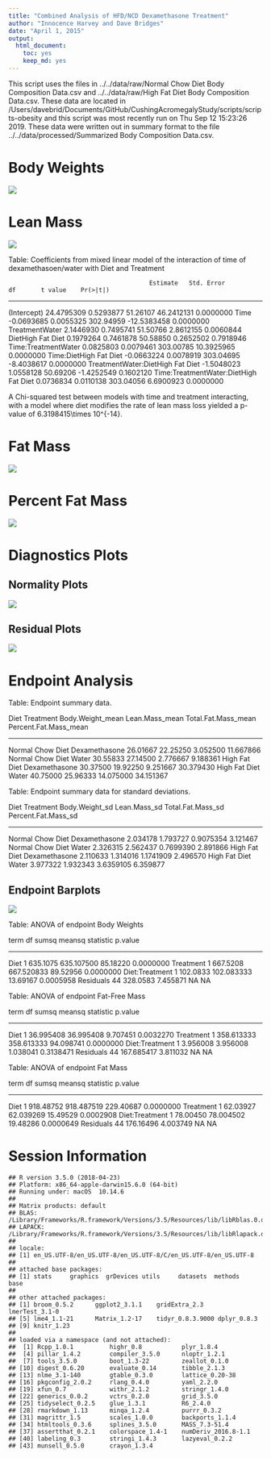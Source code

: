 ```yaml
---
title: "Combined Analysis of HFD/NCD Dexamethasone Treatment"
author: "Innocence Harvey and Dave Bridges"
date: "April 1, 2015"
output:
  html_document:
    toc: yes
    keep_md: yes
---
```






This script uses the files in ../../data/raw/Normal Chow Diet Body Composition Data.csv and ../../data/raw/High Fat Diet Body Composition Data.csv.  These data are located in /Users/davebrid/Documents/GitHub/CushingAcromegalyStudy/scripts/scripts-obesity and this script was most recently run on Thu Sep 12 15:23:26 2019.  These data were written out in summary format to the file ../../data/processed/Summarized Body Composition Data.csv.

# Body Weights

![](figures/weights-scatterplot-1.png)<!-- -->


# Lean Mass

![](figures/lean-mass-scatterplot-1.png)<!-- -->

Table: Coefficients from mixed linear model of the interaction of time of dexamethasoen/water with Diet and Treatment

                                           Estimate   Std. Error          df       t value    Pr(>|t|)
--------------------------------------  -----------  -----------  ----------  ------------  ----------
(Intercept)                              24.4795309    0.5293877    51.26107    46.2412131   0.0000000
Time                                     -0.0693685    0.0055325   302.94959   -12.5383458   0.0000000
TreatmentWater                            2.1446930    0.7495741    51.50766     2.8612155   0.0060844
DietHigh Fat Diet                         0.1979264    0.7461878    50.58850     0.2652502   0.7918946
Time:TreatmentWater                       0.0825803    0.0079461   303.00785    10.3925965   0.0000000
Time:DietHigh Fat Diet                   -0.0663224    0.0078919   303.04695    -8.4038617   0.0000000
TreatmentWater:DietHigh Fat Diet         -1.5048023    1.0558128    50.69206    -1.4252549   0.1602120
Time:TreatmentWater:DietHigh Fat Diet     0.0736834    0.0110138   303.04056     6.6900923   0.0000000

A Chi-squared test between models with time and treatment interacting, with a model where diet modifies the rate of lean mass loss yielded a p-value of 6.3198415\times 10^{-14}.

# Fat Mass

![](figures/fat-mass-scatterplot-1.png)<!-- -->


# Percent Fat Mass

![](figures/percent-fat-mass-scatterplot-1.png)<!-- -->


# Diagnostics Plots

## Normality Plots

![](figures/diagnostic-qqplots-1.png)<!-- -->

## Residual Plots

![](figures/diagnostic-residual-plots-1.png)<!-- -->

#  Endpoint Analysis


Table: Endpoint summary data.

Diet               Treatment        Body.Weight_mean   Lean.Mass_mean   Total.Fat.Mass_mean   Percent.Fat.Mass_mean
-----------------  --------------  -----------------  ---------------  --------------------  ----------------------
Normal Chow Diet   Dexamethasone            26.01667         22.25250              3.052500               11.667866
Normal Chow Diet   Water                    30.55833         27.14500              2.776667                9.188361
High Fat Diet      Dexamethasone            30.37500         19.92250              9.251667               30.379430
High Fat Diet      Water                    40.75000         25.96333             14.075000               34.151367



Table: Endpoint summary data for standard deviations.

Diet               Treatment        Body.Weight_sd   Lean.Mass_sd   Total.Fat.Mass_sd   Percent.Fat.Mass_sd
-----------------  --------------  ---------------  -------------  ------------------  --------------------
Normal Chow Diet   Dexamethasone          2.034178       1.793727           0.9075354              3.121467
Normal Chow Diet   Water                  2.326315       2.562437           0.7699390              2.891866
High Fat Diet      Dexamethasone          2.110633       1.314016           1.1741909              2.496570
High Fat Diet      Water                  3.977322       1.932343           3.6359105              6.359877

## Endpoint Barplots

![](figures/endpoint.barplots-1.png)<!-- -->

Table: ANOVA of endpoint Body Weights

term              df      sumsq       meansq   statistic     p.value
---------------  ---  ---------  -----------  ----------  ----------
Diet               1   635.1075   635.107500    85.18220   0.0000000
Treatment          1   667.5208   667.520833    89.52956   0.0000000
Diet:Treatment     1   102.0833   102.083333    13.69167   0.0005958
Residuals         44   328.0583     7.455871          NA          NA



Table: ANOVA of endpoint Fat-Free Mass

term              df        sumsq       meansq   statistic     p.value
---------------  ---  -----------  -----------  ----------  ----------
Diet               1    36.995408    36.995408    9.707451   0.0032270
Treatment          1   358.613333   358.613333   94.098741   0.0000000
Diet:Treatment     1     3.956008     3.956008    1.038041   0.3138471
Residuals         44   167.685417     3.811032          NA          NA



Table: ANOVA of endpoint Fat Mass

term              df       sumsq       meansq   statistic     p.value
---------------  ---  ----------  -----------  ----------  ----------
Diet               1   918.48752   918.487519   229.40687   0.0000000
Treatment          1    62.03927    62.039269    15.49529   0.0002908
Diet:Treatment     1    78.00450    78.004502    19.48286   0.0000649
Residuals         44   176.16496     4.003749          NA          NA

# Session Information


```
## R version 3.5.0 (2018-04-23)
## Platform: x86_64-apple-darwin15.6.0 (64-bit)
## Running under: macOS  10.14.6
## 
## Matrix products: default
## BLAS: /Library/Frameworks/R.framework/Versions/3.5/Resources/lib/libRblas.0.dylib
## LAPACK: /Library/Frameworks/R.framework/Versions/3.5/Resources/lib/libRlapack.dylib
## 
## locale:
## [1] en_US.UTF-8/en_US.UTF-8/en_US.UTF-8/C/en_US.UTF-8/en_US.UTF-8
## 
## attached base packages:
## [1] stats     graphics  grDevices utils     datasets  methods   base     
## 
## other attached packages:
## [1] broom_0.5.2      ggplot2_3.1.1    gridExtra_2.3    lmerTest_3.1-0  
## [5] lme4_1.1-21      Matrix_1.2-17    tidyr_0.8.3.9000 dplyr_0.8.3     
## [9] knitr_1.23      
## 
## loaded via a namespace (and not attached):
##  [1] Rcpp_1.0.1          highr_0.8           plyr_1.8.4         
##  [4] pillar_1.4.2        compiler_3.5.0      nloptr_1.2.1       
##  [7] tools_3.5.0         boot_1.3-22         zeallot_0.1.0      
## [10] digest_0.6.20       evaluate_0.14       tibble_2.1.3       
## [13] nlme_3.1-140        gtable_0.3.0        lattice_0.20-38    
## [16] pkgconfig_2.0.2     rlang_0.4.0         yaml_2.2.0         
## [19] xfun_0.7            withr_2.1.2         stringr_1.4.0      
## [22] generics_0.0.2      vctrs_0.2.0         grid_3.5.0         
## [25] tidyselect_0.2.5    glue_1.3.1          R6_2.4.0           
## [28] rmarkdown_1.13      minqa_1.2.4         purrr_0.3.2        
## [31] magrittr_1.5        scales_1.0.0        backports_1.1.4    
## [34] htmltools_0.3.6     splines_3.5.0       MASS_7.3-51.4      
## [37] assertthat_0.2.1    colorspace_1.4-1    numDeriv_2016.8-1.1
## [40] labeling_0.3        stringi_1.4.3       lazyeval_0.2.2     
## [43] munsell_0.5.0       crayon_1.3.4
```
